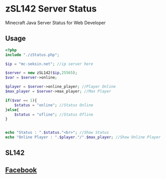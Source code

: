 # zSL142 Server Status

Minecraft Java Server Status for Web Developer 

## Usage

```php
<?php
include "./zStatus.php";

$ip = "mc-seksin.net"; //ip server here

$server = new zSL142($ip,25565);
$var = $server->online;

$player = $server->online_player; //Player Online
$max_player = $server->max_player; //Max Player 

if($var == 1){
    $status = "online"; //Status Online
}else{
    $status = "ofline"; //Status Ofline
}


echo "Status : ".$status."<br>"; //Show Status 
echo "Online Player : ".$player."/".$max_player; //Show Online Player
```

## SL142
[Facebook](https://fb.me/iboy.sloth.1)
-
